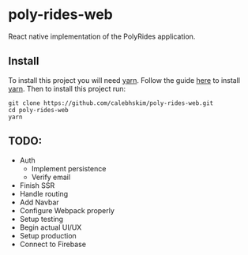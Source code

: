 # poly-rides-web
React native implementation of the PolyRides application.

## Install
To install this project you will need [yarn](https://yarnpkg.com/).
Follow the guide [here](https://yarnpkg.com/en/docs/install) to install [yarn](https://yarnpkg.com/).
Then to install this project run:
```
git clone https://github.com/calebhskim/poly-rides-web.git
cd poly-rides-web
yarn
```

## TODO:
* Auth
  * Implement persistence
  * Verify email
* Finish SSR
* Handle routing
* Add Navbar
* Configure Webpack properly
* Setup testing
* Begin actual UI/UX
* Setup production
* Connect to Firebase
